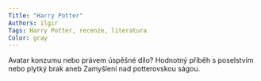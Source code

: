 ```yaml
---
Title: "Harry Potter"
Authors: ilgir
Tags: Harry Potter, recenze, literatura
Color: gray
---
```

Avatar konzumu nebo právem úspěšné dílo? Hodnotný příběh s poselstvím nebo
plytký brak aneb Zamyšlení nad potterovskou ságou.
